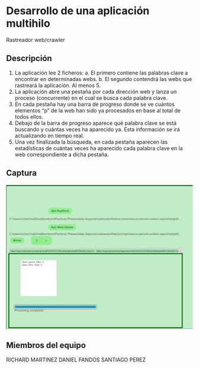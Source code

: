# Desarrollo de una aplicación multihilo

Rastreador web/crawler

## Descripción

1. La aplicación lee 2 ficheros:
a. El primero contiene las palabras clave a encontrar en determinadas webs.
b. El segundo contendrá las webs que rastreará la aplicación. Al menos 5.
2. La aplicación abre una pestaña por cada dirección web y lanza un proceso
(concurrente) en el cual se busca cada palabra clave.
3. En cada pestaña hay una barra de progreso donde se ve cuántos elementos “p” de
la web han sido ya procesados en base al total de todos ellos.
4. Debajo de la barra de progreso aparece qué palabra clave se está buscando y cuántas
veces ha aparecido ya. Esta información se irá actualizando en tiempo real.
5. Una vez finalizada la búsqueda, en cada pestaña aparecen las estadísticas de cuántas
veces ha aparecido cada palabra clave en la web correspondiente a dicha pestaña.

## Captura

![Captura de Pantalla](https://github.com/RichardMartAgu/rastreadorWeb/blob/master/screnshot.jpg)


## Miembros del equipo

RICHARD MARTINEZ
DANIEL FANDOS
SANTIAGO PEREZ
